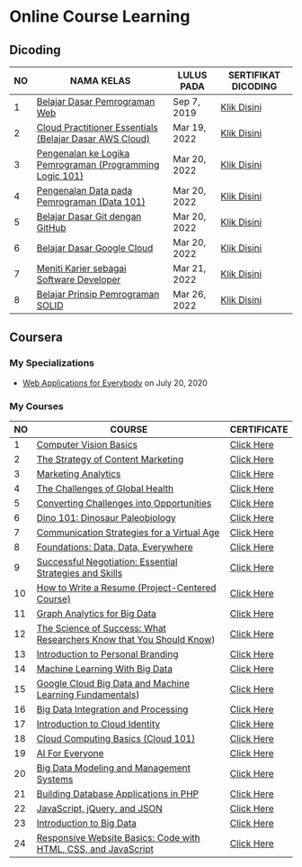 # Online Course Learning

## Dicoding

| NO | NAMA KELAS | LULUS PADA | SERTIFIKAT DICODING |
|-----|-----|-----|-------|
|1|[Belajar Dasar Pemrograman Web](https://github.com/RiyanRIS/sertifikat/tree/master/dicoding/Belajar%20Dasar%20Pemrograman%20Web) | Sep 7, 2019| [Klik Disini](https://www.dicoding.com/certificates/98XWKDJ40XM3)|
|2|[Cloud Practitioner Essentials (Belajar Dasar AWS Cloud)](https://github.com/RiyanRIS/sertifikat/tree/master/dicoding/Cloud%20Practitioner%20Essentials%20(Belajar%20Dasar%20AWS%20Cloud)) | Mar 19, 2022| [Klik Disini](https://www.dicoding.com/certificates/L4PQ3NJ6QPO1)|
|3|[Pengenalan ke Logika Pemrograman (Programming Logic 101)](https://github.com/RiyanRIS/sertifikat/tree/master/dicoding/Pengenalan%20ke%20Logika%20Pemrograman%20(Programming%20Logic%20101))| Mar 20, 2022 |[Klik Disini](https://www.dicoding.com/certificates/GRX5KVE9VZ0M)|
|4|[Pengenalan Data pada Pemrograman (Data 101)](https://github.com/RiyanRIS/sertifikat/tree/master/dicoding/Pengenalan%20Data%20pada%20Pemrograman%20(Data%20101))|Mar 20, 2022|[Klik Disini](https://www.dicoding.com/certificates/NVP710EOWPR0)|
|5|[Belajar Dasar Git dengan GitHub](https://github.com/RiyanRIS/sertifikat/tree/master/dicoding/Belajar%20Dasar%20Git%20dengan%20GitHub)|Mar 20, 2022|[Klik Disini](https://www.dicoding.com/certificates/MEPJL4GKLZ3V)|
|6|[Belajar Dasar Google Cloud](https://github.com/RiyanRIS/sertifikat/tree/master/dicoding/Belajar%20Dasar%20Google%20Cloud)|Mar 20, 2022|[Klik Disini](https://www.dicoding.com/certificates/ERZR4RJWNZYV)|
|7|[Meniti Karier sebagai Software Developer](https://github.com/RiyanRIS/sertifikat/tree/master/dicoding/Meniti%20Karier%20sebagai%20Software%20Developer)|Mar 21, 2022|[Klik Disini](https://www.dicoding.com/certificates/JLX13MQG6P72)|
|8|[Belajar Prinsip Pemrograman SOLID](https://github.com/RiyanRIS/sertifikat/tree/master/dicoding/Belajar%20Prinsip%20Pemrograman%20SOLID)|Mar 26, 2022|[Klik Disini](https://www.dicoding.com/certificates/QLZ91J882P5D)|


## Coursera

### My Specializations

- [Web Applications for Everybody](https://coursera.org/share/71c9c6609293820dbdf7b81275e829d4) on July 20, 2020

### My Courses

| NO | COURSE | CERTIFICATE |
|-----|-----|----|
|1|[Computer Vision Basics](https://github.com/RiyanRIS/sertifikat/tree/master/coursera/Computer%20Vision%20Basics)|[Click Here](https://coursera.org/share/48d863cb250038089b885f9c8498acd8)|
|2|[The Strategy of Content Marketing](https://github.com/RiyanRIS/sertifikat/tree/master/coursera/The%20Strategy%20of%20Content%20Marketing)|[Click Here](https://coursera.org/share/823128be6b66fc224367bed8cacbf4aa)|
|3|[Marketing Analytics](https://github.com/RiyanRIS/sertifikat/tree/master/coursera/Marketing%20Analytics)|[Click Here](https://coursera.org/share/2e1afefa1f83b296598c5d78b02294a9)|
|4|[The Challenges of Global Health](https://github.com/RiyanRIS/sertifikat/tree/master/coursera/The%20Challenges%20of%20Global%20Health)|[Click Here](https://coursera.org/share/a2f63d8dbba650304d9f8abb7645223a)|
|5|[Converting Challenges into Opportunities](https://github.com/RiyanRIS/sertifikat/tree/master/coursera/Converting%20Challenges%20into%20Opportunities)|[Click Here](https://coursera.org/share/28bff4e3dc5195738999279186b21a63)|
|6|[Dino 101: Dinosaur Paleobiology](https://github.com/RiyanRIS/sertifikat/tree/master/coursera/Dino%20101:%20Dinosaur%20Paleobiology)|[Click Here](https://coursera.org/share/1ef5e9d6b39db6fee5c972fadc215abc)|
|7|[Communication Strategies for a Virtual Age](https://github.com/RiyanRIS/sertifikat/tree/master/coursera/Communication%20Strategies%20for%20a%20Virtual%20Age)|[Click Here](https://coursera.org/share/e144e390475debaef863053b53627ebd)|
|8|[Foundations: Data, Data, Everywhere](https://github.com/RiyanRIS/sertifikat/tree/master/coursera/Foundations:%20Data%2C%20Data%2C%20Everywhere)|[Click Here](https://coursera.org/share/7c7815a0e4040e8da316eab656b7ea66)|
|9|[Successful Negotiation: Essential Strategies and Skills](https://github.com/RiyanRIS/sertifikat/tree/master/coursera/Successful%20Negotiation:%20Essential%20Strategies%20and%20Skills)|[Click Here](https://coursera.org/share/259881d3dfc7b480b3365ff2b744fdec)|
|10|[How to Write a Resume (Project-Centered Course)](https://github.com/RiyanRIS/sertifikat/tree/master/coursera/How%20to%20Write%20a%20Resume%20(Project-Centered%20Course))|[Click Here](https://coursera.org/share/2b145bd3998768923cee19411c4baf87)|
|11|[Graph Analytics for Big Data](https://github.com/RiyanRIS/sertifikat/tree/master/coursera/Graph%20Analytics%20for%20Big%20Data)|[Click Here](https://coursera.org/share/65b5bbdea3ea5b5b96bad4a74e9d8ac3)|
|12|[The Science of Success: What Researchers Know that You Should Know](https://github.com/RiyanRIS/sertifikat/tree/master/coursera/The%20Science%20of%20Success:%20What%20Researchers%20Know%20that%20You%20Should%20Know))|[Click Here](https://coursera.org/share/8715a995f785a92b34942055f472c900)|
|13|[Introduction to Personal Branding](https://github.com/RiyanRIS/sertifikat/tree/master/coursera/Introduction%20to%20Personal%20Branding)|[Click Here](https://coursera.org/share/94c390ac2530b82c75189d5e8a4ab9c5)|
|14|[Machine Learning With Big Data](https://github.com/RiyanRIS/sertifikat/tree/master/coursera/Machine%20Learning%20With%20Big%20Data)|[Click Here](https://coursera.org/share/499ce2ddde3412cd7571ce311ccd7b98)|
|15|[Google Cloud Big Data and Machine Learning Fundamentals](https://github.com/RiyanRIS/sertifikat/tree/master/coursera/Google%20Cloud%20Big%20Data%20and%20Machine%20Learning%20Fundamentals))|[Click Here](https://coursera.org/share/9326e6ac911cb23e46b68d58f2a798d6)|
|16|[Big Data Integration and Processing](https://github.com/RiyanRIS/sertifikat/tree/master/coursera/Big%20Data%20Integration%20and%20Processing)|[Click Here](https://coursera.org/share/072da5c47b5c9ffe3a51db4c3e78f31a)|
|17|[Introduction to Cloud Identity](https://github.com/RiyanRIS/sertifikat/tree/master/coursera/Introduction%20to%20Cloud%20Identity)|[Click Here](https://coursera.org/share/310a16886e60ff4a4cdfffe6cec42176)|
|18|[Cloud Computing Basics (Cloud 101)](https://github.com/RiyanRIS/sertifikat/tree/master/coursera/Cloud%20Computing%20Basics%20(Cloud%20101))|[Click Here](https://coursera.org/share/f5d7faaf3259f67399cb902a90480c04)|
|19|[AI For Everyone](https://github.com/RiyanRIS/sertifikat/tree/master/coursera/AI%20For%20Everyone)|[Click Here](https://coursera.org/share/e43a6005c8ca767d268a6c8409463440)|
|20|[Big Data Modeling and Management Systems](https://github.com/RiyanRIS/sertifikat/tree/master/coursera/Big%20Data%20Modeling%20and%20Management%20Systems)|[Click Here](https://coursera.org/share/e5a90d64c0cf8cfa290bcb95ef0ebbf9)|
|21|[Building Database Applications in PHP](https://github.com/RiyanRIS/sertifikat/tree/master/coursera/Building%20Database%20Applications%20in%20PHP)|[Click Here](https://coursera.org/share/f7c67e8a0285356b0e09afd4a2fd6eda)|
|22|[JavaScript, jQuery, and JSON](https://github.com/RiyanRIS/sertifikat/tree/master/coursera/JavaScript%2C%20jQuery%2C%20and%20JSON)|[Click Here](https://coursera.org/share/4ed973383b15f7600c1dc23efbf545ee)|
|23|[Introduction to Big Data](https://github.com/RiyanRIS/sertifikat/tree/master/coursera/Introduction%20to%20Big%20Data)|[Click Here](https://coursera.org/share/e9a49ccff03e3152a105ec9e20a9ec98)|
|24|[Responsive Website Basics: Code with HTML, CSS, and JavaScript](https://github.com/RiyanRIS/sertifikat/tree/master/coursera/Responsive%20Website%20Basics:%20Code%20with%20HTML%2C%20CSS%2C%20and%20JavaScript)|[Click Here](https://coursera.org/share/ba8113941b962273310b90af91c9ded4)|

